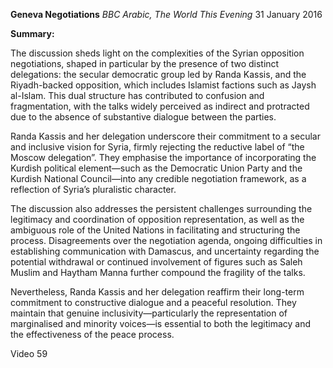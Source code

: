 **Geneva Negotiations** _BBC Arabic,_ _The World This Evening_ 31 January 2016

**Summary:**

The discussion sheds light on the complexities of the Syrian opposition negotiations, shaped in particular by the presence of two distinct delegations: the secular democratic group led by Randa Kassis, and the Riyadh-backed opposition, which includes Islamist factions such as Jaysh al-Islam. This dual structure has contributed to confusion and fragmentation, with the talks widely perceived as indirect and protracted due to the absence of substantive dialogue between the parties.

Randa Kassis and her delegation underscore their commitment to a secular and inclusive vision for Syria, firmly rejecting the reductive label of “the Moscow delegation”. They emphasise the importance of incorporating the Kurdish political element—such as the Democratic Union Party and the Kurdish National Council—into any credible negotiation framework, as a reflection of Syria’s pluralistic character.

The discussion also addresses the persistent challenges surrounding the legitimacy and coordination of opposition representation, as well as the ambiguous role of the United Nations in facilitating and structuring the process. Disagreements over the negotiation agenda, ongoing difficulties in establishing communication with Damascus, and uncertainty regarding the potential withdrawal or continued involvement of figures such as Saleh Muslim and Haytham Manna further compound the fragility of the talks.

Nevertheless, Randa Kassis and her delegation reaffirm their long-term commitment to constructive dialogue and a peaceful resolution. They maintain that genuine inclusivity—particularly the representation of marginalised and minority voices—is essential to both the legitimacy and the effectiveness of the peace process.

Video 59